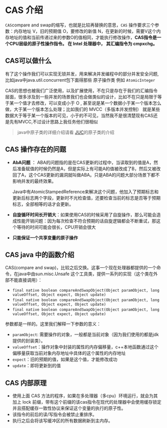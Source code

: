 # CAS 介绍

`CAS`compare and swap的缩写，也就是比较再替换的意思，`CAS` 操作要求三个参数：内存地址 V，旧的预期值 O，要修改的新值 N，在更新的时候，需要V这个内存地址的值和当前传递过来的参数O的值相同，才能执行修改操作，**CAS指令是一个CPU层级的原子性操作指令。 在 Intel 处理器中， 其汇编指令为 cmpxchg。**

## CAS可以做什么

有了这个操作我们可以实现无锁并发，用来解决并发编程中的部分并发安全问题,比如java中java.util.concurrent包下面得那些 原子操作类 例如 `AtomicInteger` 

CAS的思想也被我们广泛使用，以及扩展使用，不在只是存在于我们的汇编指令层面，很多涉及到一些并发的场景我们也会做类似的设计，比如不在只是局限于等于某一个值才去修改，可以变成小于 O , 甚至说是某一个数据小于某一个版本怎么做，大于某一个版本怎么处理；比如我们的 MVCC（多版本并发控制） 就是某些数据大于等于某一个版本的可见，小于的不可见，当然我不是很清楚现有CAS还是先有MVCC,不过设计思路上我任务他们很相似

> java中原子类的详细介绍请看 [JUC](JUC.md)的原子类的介绍

## CAS 操作存在的问题

* **AbA问题** ： ABA的问题指的是在CAS更新的过程中，当读取到的值是A，然后准备赋值的时候仍然是A，但是实际上有可能A的值被改成了B，然后又被改回了A，这个CAS更新的漏洞就叫做ABA。只是ABA的问题大部分场景下都不影响并发的最终效果。

  Java中有AtomicStampedReference来解决这个问题，他加入了预期标志和更新后标志两个字段，更新时不光检查值，还要检查当前的标志是否等于预期标志，全部相等的话才会更新。

* **自旋循环时间长开销大**：如果使用CAS的时候采用了自旋操作，那么可能会造成性能开销问题：因为每次检查不符合预期的话自旋逻辑都会不断重试，那这个等待的时间可能会很长，CPU开销会很大

* **只能保证一个共享变量的原子操作**

## CAS java 中的函数介绍

CAS(compare and swap)，比较之后交换。这事一个现在处理器都提供的一个命令，在java中由sun.misc.Unsafe 这个工具类，提供一系列的实现（这个类在外部不能直接调用）：

* `final native boolean compareAndSwapObject(Object paramObject, long valueOffset, Object expect, Object update)`
* `final native boolean compareAndSwapObject(Object paramObject, long valueOffset, Object expect, Object update)`
* `final native boolean compareAndSwapObject(Object paramObject, long valueOffset, Object expect, Object update)`

参数都是一样的。这里我们解释一下参数的意义：

* `paramObject`: 需要操作的对象，一般都是当前对象（因为我们使用的都是jdk提供的封装类）。
* `valueOffset`：操作对象中封装的属性的内存偏移量，c++本地函数通过这个偏移量获取当前对象内存地址中具体的这个属性的内存地址
* `expect`：旧的预期的值，如果是这个值，才能修改成功
* `update`：即将更新到的值

## CAS 内部原理

* 使用上面 CAS 方法的程序，如果在多处理器（多cpu）环境运行，就会为其加上 lock 前缀，带有这个前缀的该cas指令在现代的处理器中会使用缓存锁定并且搭配缓存一致性协议来保证这个变量的执行的原子性。
* 该指令的前后的读/写指令会被禁止重排序。
* 执行之后会将该写缓冲区的所有数据刷新到主内存。

